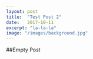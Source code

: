```yaml
---
layout: post
title:  "Test Post 2"
date:   2017-10-11
excerpt: "la-la-la"
image: "/images/background.jpg"
---
```

##Empty Post
